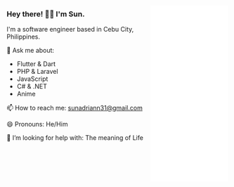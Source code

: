 <img 
  align="right" 
  height="400" 
  width="177" 
  src="assets/anime-hello-once.gif"
/>
<div>
  <h3>Hey there! 👋🏼 I'm Sun.</h3>
  <p>I'm a software engineer based in Cebu City, Philippines.</p>
  <p>
    💬 Ask me about:
    <ul>
      <li>Flutter & Dart</li>
      <li>PHP & Laravel</li>
      <li>JavaScript</li>
      <li>C# & .NET</li>
      <li>Anime</li>
    </ul>
  </p>
  <p>
    📫 How to reach me: <a href="mailto:sunadriann31@gmail.com">sunadriann31@gmail.com</a>
  </p>
  <p>
    😄 Pronouns: He/Him
  </p>
  <p>
    🤔 I’m looking for help with: The meaning of Life
  </p>
</div>
